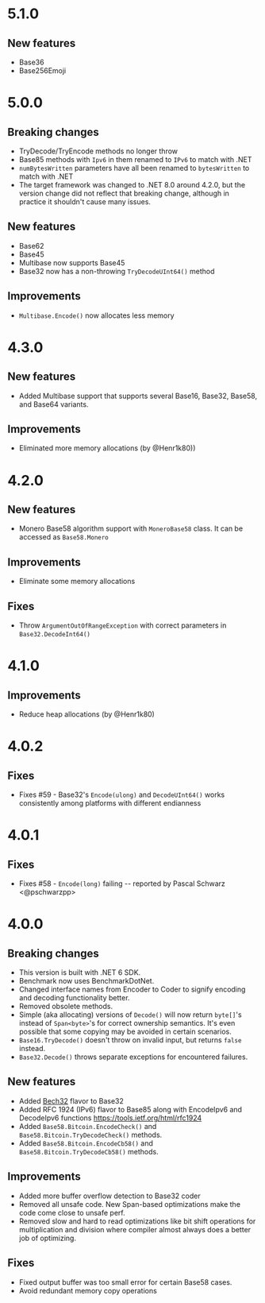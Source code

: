 # 5.1.0

## New features
- Base36
- Base256Emoji

# 5.0.0

## Breaking changes
- TryDecode/TryEncode methods no longer throw
- Base85 methods with `Ipv6` in them renamed to `IPv6` to match with .NET
- `numBytesWritten` parameters have all been renamed to `bytesWritten` to match with .NET
- The target framework was changed to .NET 8.0 around 4.2.0, but the version change did not
  reflect that breaking change, although in practice it shouldn't cause many issues.

## New features
- Base62
- Base45
- Multibase now supports Base45
- Base32 now has a non-throwing `TryDecodeUInt64()` method

## Improvements
- `Multibase.Encode()` now allocates less memory

# 4.3.0

## New features
- Added Multibase support that supports several Base16, Base32, Base58, and Base64 variants.

## Improvements
- Eliminated more memory allocations (by @Henr1k80))

# 4.2.0

## New features
- Monero Base58 algorithm support with `MoneroBase58` class. It can be accessed as `Base58.Monero`

## Improvements
- Eliminate some memory allocations

## Fixes
- Throw `ArgumentOutOfRangeException` with correct parameters in `Base32.DecodeInt64()`

# 4.1.0

## Improvements
- Reduce heap allocations (by @Henr1k80)

# 4.0.2

## Fixes
- Fixes #59 - Base32's `Encode(ulong)` and `DecodeUInt64()` works consistently among platforms with different endianness

# 4.0.1

## Fixes
- Fixes #58 - `Encode(long)` failing -- reported by Pascal Schwarz <@pschwarzpp> 

# 4.0.0

## Breaking changes
- This version is built with .NET 6 SDK.
- Benchmark now uses BenchmarkDotNet.
- Changed interface names from Encoder to Coder to signify encoding and
  decoding functionality better.
- Removed obsolete methods.
- Simple (aka allocating) versions of `Decode()` will now return `byte[]`'s instead of `Span<byte>`'s for correct 
  ownership semantics. It's even possible that some copying may be avoided in certain scenarios.
- `Base16.TryDecode()` doesn't throw on invalid input, but returns `false` instead.
- `Base32.Decode()` throws separate exceptions for encountered failures.

## New features
- Added [Bech32](https://en.bitcoin.it/wiki/Bech32) flavor to Base32 
- Added RFC 1924 (IPv6) flavor to Base85 along with 
  EncodeIpv6 and DecodeIpv6 functions https://tools.ietf.org/html/rfc1924
- Added `Base58.Bitcoin.EncodeCheck()` and `Base58.Bitcoin.TryDecodeCheck()` methods.
- Added `Base58.Bitcoin.EncodeCb58()` and `Base58.Bitcoin.TryDecodeCb58()` methods.

## Improvements
- Added more buffer overflow detection to Base32 coder
- Removed all unsafe code. New Span<T>-based optimizations make the code come close to unsafe perf.
- Removed slow and hard to read optimizations like bit shift operations for multiplication and division
  where compiler almost always does a better job of optimizing.

## Fixes 
- Fixed output buffer was too small error for certain Base58 cases.
- Avoid redundant memory copy operations
